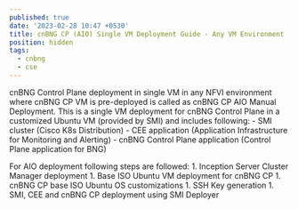 ```yaml
---
published: true
date: '2023-02-28 10:47 +0530'
title: cnBNG CP (AIO) Single VM Deployment Guide - Any VM Environment
position: hidden
tags:
  - cnbng
  - cse
---
```


cnBNG Control Plane deployment in single VM in any NFVI environment where cnBNG CP VM is pre-deployed is called as cnBNG CP AIO Manual Deployment. This is a single VM deployment for cnBNG Control Plane in a customized Ubuntu VM (provided by SMI) and includes following:
	- SMI cluster (Cisco K8s Distribution)
	- CEE application (Application Infrastructure for Monitoring and Alerting)
	- cnBNG Control Plane application (Control Plane application for BNG)

For AIO deployment following steps are followed:
	1. Inception Server Cluster Manager deployment
	1. Base ISO Ubuntu VM deployment for cnBNG CP
	1. cnBNG CP base ISO Ubuntu OS customizations
	1. SSH Key generation
	1. SMI, CEE and cnBNG CP deployment using SMI Deployer

